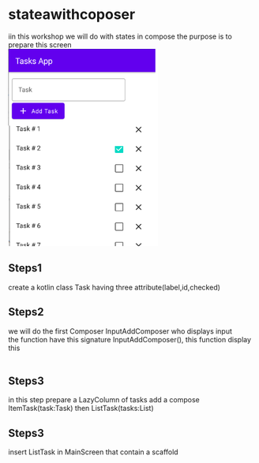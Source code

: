 # stateawithcoposer
iin this workshop we will do with states in compose 
the purpose is to prepare this screen <br>
<img src="https://github.com/mouniraz/stateawithcoposer/blob/main/screentp1.png" height=400/>
## Steps1
create a kotlin class Task having three attribute(label,id,checked)
## Steps2
we will do the first Composer InputAddComposer who displays input  
the function have this signature InputAddComposer(), this function display this <br/>
<img src=""/>
## Steps3
in this step prepare a LazyColumn of tasks 
add a compose ItemTask(task:Task)
then ListTask(tasks:List<Task>)
## Steps3
insert ListTask in MainScreen that contain a scaffold
